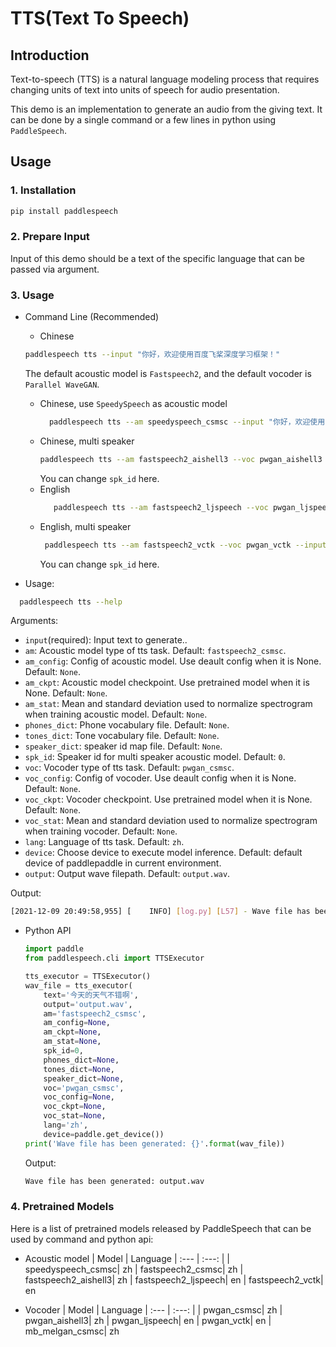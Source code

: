 
# TTS(Text To Speech)

## Introduction
Text-to-speech (TTS) is a natural language modeling process that requires changing units of text into units of speech for audio presentation. 

This demo is an implementation to generate an audio from the giving text. It can be done by a single command or a few lines in python using `PaddleSpeech`. 

## Usage
### 1. Installation
```bash
pip install paddlespeech
```

### 2. Prepare Input
Input of this demo should be a text of the specific language that can be passed via argument.
### 3. Usage
- Command Line (Recommended)
	- Chinese
	```bash
	paddlespeech tts --input "你好，欢迎使用百度飞桨深度学习框架！"
	 ```
	The default acoustic model is `Fastspeech2`, and the default vocoder is `Parallel WaveGAN`.
  - Chinese, use `SpeedySpeech` as acoustic model
	```bash
	  paddlespeech tts --am speedyspeech_csmsc --input "你好，欢迎使用百度飞桨深度学习框架！"
	  ```
   - Chinese, multi speaker
	  ```bash
	  paddlespeech tts --am fastspeech2_aishell3 --voc pwgan_aishell3 --input "你好，欢迎使用百度飞桨深度学习框架！" --spk_id 0
	  ```
  		You can change `spk_id` here.
  - English
	 ```bash
	  	paddlespeech tts --am fastspeech2_ljspeech --voc pwgan_ljspeech --lang en --input "hello world"
	  ```
  - English, multi speaker
	  ```bash
	   paddlespeech tts --am fastspeech2_vctk --voc pwgan_vctk --input "hello, boys" --lang en --spk_id 0
	   ```
	   You can change `spk_id` here.
	   
 
- Usage:
```bash
  paddlespeech tts --help
  ```
  Arguments:
  - `input`(required): Input text to generate..
  - `am`: Acoustic model type of tts task. Default: `fastspeech2_csmsc`.
  - `am_config`: Config of acoustic model. Use deault config when it is None. Default: `None`.
  - `am_ckpt`: Acoustic model checkpoint. Use pretrained model when it is None. Default: `None`.
  - `am_stat`: Mean and standard deviation used to normalize spectrogram when training acoustic model. Default: `None`.
  - `phones_dict`: Phone vocabulary file. Default: `None`.
  - `tones_dict`: Tone vocabulary file. Default: `None`.
  - `speaker_dict`: speaker id map file. Default: `None`.
  - `spk_id`: Speaker id for multi speaker acoustic model. Default: `0`.
  - `voc`: Vocoder type of tts task. Default: `pwgan_csmsc`.
  - `voc_config`: Config of vocoder. Use deault config when it is None. Default: `None`.
  - `voc_ckpt`: Vocoder checkpoint. Use pretrained model when it is None. Default: `None`.
  - `voc_stat`: Mean and standard deviation used to normalize spectrogram when training vocoder. Default: `None`.
  - `lang`: Language of tts task. Default: `zh`.
  - `device`: Choose device to execute model inference. Default: default device of paddlepaddle in current environment.
  - `output`: Output wave filepath. Default: `output.wav`.

  Output:
  ```bash
  [2021-12-09 20:49:58,955] [    INFO] [log.py] [L57] - Wave file has been generated: output.wav
  ```

- Python API
  ```python
  import paddle
  from paddlespeech.cli import TTSExecutor

  tts_executor = TTSExecutor()
  wav_file = tts_executor(
      text='今天的天气不错啊',
      output='output.wav',
      am='fastspeech2_csmsc',
      am_config=None,
      am_ckpt=None,
      am_stat=None,
      spk_id=0,
      phones_dict=None,
      tones_dict=None,
      speaker_dict=None,
      voc='pwgan_csmsc',
      voc_config=None,
      voc_ckpt=None,
      voc_stat=None,
      lang='zh',
      device=paddle.get_device())
  print('Wave file has been generated: {}'.format(wav_file))
  ```

  Output:
  ```bash
  Wave file has been generated: output.wav
  ```


### 4. Pretrained Models

Here is a list of pretrained models released by PaddleSpeech that can be used by command and python api:

- Acoustic model
  | Model | Language
  | :--- | :---: |
  | speedyspeech_csmsc| zh
  | fastspeech2_csmsc| zh
  | fastspeech2_aishell3| zh
  | fastspeech2_ljspeech| en
  | fastspeech2_vctk| en

- Vocoder
  | Model | Language
  | :--- | :---: |
  | pwgan_csmsc| zh
  | pwgan_aishell3| zh
  | pwgan_ljspeech| en
  | pwgan_vctk| en
  | mb_melgan_csmsc| zh
